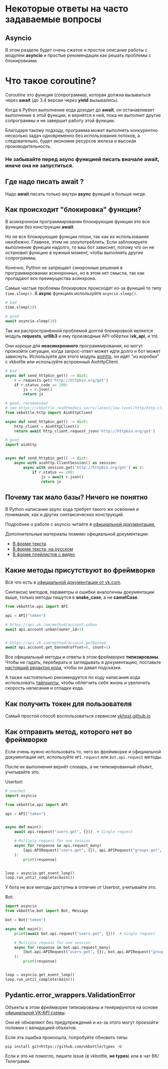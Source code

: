# Некоторые ответы на часто задаваемые вопросы


## Asyncio

В этом разделе будет очень сжатое и простое описание работы с модулем **asyncio** и простые рекомендации как решать проблемы с блокировками.

# Что такое coroutine?

Coroutine это функция (сопрограмма), которая должна вызываться через **await** 
(до 3.4 версии через **yield** вызывались). 

Когда в Python выполнeние кода доходит до **await**, он останавливает выполнение в этой функции, и вернётся к ней, пока 
не выполнит другие сопрограммы и не завершит работу этой функции.

Благодаря такому подходу, программа может выполнять конкурентно несколько задач одновременно без использования потоков, 
а следовательно, будет экономия ресурсов железа и высокая производительность.


### Не забывайте перед async функцией писать вначале await, иначе она не запуститься.

## Где надо писать **await** ?

Надо **await** писать только внутри **async** функций и больше нигде.

## Как происходит "блокировка" функции?

В асинхронном программировании блокирующие функции это все функции без конструкции **await**. 

Но не все блокирующие функции плохи, так как их использование неизбежно. Главное, этим не злоупотреблять. 
Если заблокируете выполнение функции надолго, то ваш бот зависнет, 
потому что он не остановил функцию в нужный момент, чтобы выполнять другие сопрограммы.

Конечно, Python не запрещает синхронные решения в программировании асинхронных, но в этом нет смысла,
так как пропадают все преимущества асинхрона. 

Самые частые проблемы блокировок происходят из-за функций то типу `time.sleep()`.
В **async** функциях используйте `asyncio.sleep()`.

```python
# bad
time.sleep(10)
```

```python
# good
await asyncio.sleep(10)
```

Так же распространённой проблемой долгой блокировкой является модуль **requests**, **urllib3** 
и ему производные API-обёртки (**vk_api**, и тп). 

Они хороши для **неасинхронного** программирования, но могут произойти ситуации, когда запрос-ответ может идти
долго и бот может зависнуть. Используйте для этого модуль 
[aiohttp](https://docs.aiohttp.org/en/stable/client_quickstart.html), 
он идёт "из коробки" с vkbottle или используйте встроенный AiohttpClient.

```python
# bad
async def send_httpbin_get() -> dict:
    r = requests.get('http://httpbin.org/get')
    if r.status_code == 200:
        js = r.json()
        return js
```

```python
# good, recommended
# see https://vkbottle.readthedocs.io/ru/latest/low-level/http/http-client/
from vkbottle.http import AiohttpClient

async def send_httpbin_get() -> dict:
    http_client = AiohttpClient()
    return await http_client.request_json('http://httpbin.org/get')
```
```python
# good
import aiohttp


async def send_httpbin_get() -> dict:
    async with aiohttp.ClientSession() as session:
        async with session.get('http://httpbin.org/get') as r:
            if r.status == 200:
                js = await r.json()
                return js
```
## Почему так мало базы? Ничего не понятно

В Python написание async кода требует такого же освоения и понимания, как и других синтаксических конструкций.


Подробнее о работе с asyncio читайте в [официальной документации.](https://docs.python.org/3/library/asyncio.html)

Дополнительные материалы помимо официальной документации:
* [В форме текста](https://www.google.com/search?q=python+asyncio)
* [В форме текста, на русском](https://www.google.com/search?q=python+asyncio+lang%3Aru)
* [В форме плейлистов с видео](https://www.youtube.com/results?search_query=python+asyncio&sp=EgIQAw%253D%253D)

## Какие методы присутствуют во фреймворке

Всё что есть в [официальной документации от vk.com](https://dev.vk.com/reference).

Синтаксис методов, параметры и ошибки аналогичны документации выше, 
только методы пишутся в **snake_case**, а не **camelCase**.

```python
from vkbottle.api import API

api = API("token")

# https://api.vk.com/method/account.unban
await api.account.unban(owner_id=1)


# https://api.vk.com/method/account.getBanned
await api.account.get_banned(offset=0, count=1)
```

Все официальный методы и ответы в этом фреймворке **типизированы**. 
Чтобы не гадать, перебирать и заглядывать в документацию, поставьте [настоящий редактор кода](recommended_ide.md), 
чтобы он давал подсказки.

А также настоятельно рекомендуется по ходу написания кода использовать 
[тайпхинты](https://docs.python.org/3/library/typing.html), 
чтобы облегчить себе жизнь и увеличить скорость написания и отладки кода.


## Как получить токен для пользователя

Самый простой способ воспользоваться сервисом [vkhost.github.io](https://vkhost.github.io)

## Как отправить метод, которого нет во фреймворке

Если очень нужно использовать то, чего во фреймворке и официальной документации нет, 
используйте `API.request` или `bot.api.request` методы. 

После их выполнения вернёт словарь, а не типизированный объект, учитывайте это.

Userbot:
```python
# userbot
import asyncio

from vkbottle.api import API

api = API("token")


async def main():
    await api.request("users.get", {}))  # Single request

    # Multiple request for one session
    async for response in api.request_many(
        [api.APIRequest("users.get", {}), api.APIRequest("groups.get", {})]
    ):
        print(response)


loop = asyncio.get_event_loop()
loop.run_until_complete(main())
```
У бота не все методы доступны в отличие от Userbot, учитывайте это.

Bot:
```python
import asyncio
from vkbottle.bot import Bot, Message

bot = Bot("token")

async def main():
    print(await bot.api.request("users.get", {}))  # Single request

    # Multiple request for one session
    async for response in bot.api.request_many(
        [bot.api.APIRequest("users.get", {}), bot.api.APIRequest("groups.get", {})]
    ):
        print(response)


loop = asyncio.get_event_loop()
loop.run_until_complete(main())
```

## Pydantic.error_wrappers.ValidationError

Объекты в этом фреймворке типизированы и генерируются на основе 
[официальной VK-API схемы](https://github.com/VKCOM/vk-api-schema).

Они её обновляют без предупреждений и из-за этого могут произойти поломки с валидацией объектов.

Если эта ошибка произошла, попробуйте обновить типы:
```shell
pip install git+https://github.com/vkbottle/types -U
```

Если и это не помогло, пишите issue (в vkbottle, __не types__) или в чат ВК/Телеграмм.

